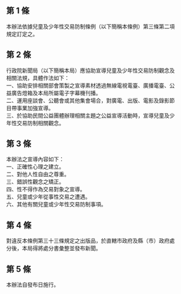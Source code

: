 第 1 條
-------
本辦法依據兒童及少年性交易防制條例（以下簡稱本條例）第三條第二項  
規定訂定之。

第 2 條
-------
行政院新聞局（以下簡稱本局）應協助宣導兒童及少年性交易防制觀念及  
相關法規，具體作法如下：  
一、協助安排相關部會策製之宣導素材透過無線電視電臺、廣播電臺、公  
    益廣告燈箱及本局所屬電子字幕機刊播。  
二、運用座談會、公聽會或其他集會場合，對廣電、出版、電影及錄影節  
    目帶事業加強宣導。  
三、於協助民間公益團體辦理相關主題之公益宣導活動時，宣導兒童及少  
    年性交易防制相關觀念。

第 3 條
-------
本辦法之宣導內容如下：  
一、正確性心理之建立。  
二、對他人性自由之尊重。  
三、錯誤性觀念之矯正。  
四、性不得作為交易對象之宣導。  
五、兒童或少年從事性交易之遭遇。  
六、其他有關兒童或少年性交易防制事項。

第 4 條
-------
對違反本條例第三十三條規定之出版品，於直轄市政府及縣（市）政府處  
分後，本局得將處分書彙整並發布新聞。

第 5 條
-------
本辦法自發布日施行。

